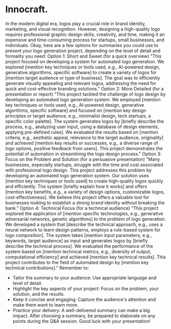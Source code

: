 # Innocraft.
In the modern digital era, logos play a crucial role in brand identity, marketing, and visual recognition. However, designing a high-quality logo requires professional graphic design skills, creativity, and time, making it an expensive and time-consuming process for startups, small businesses, and individuals. 
Okay, here are a few options for summaries you could use to present your logo generation project, depending on the level of detail and formality you need:
Option 1: Short and Sweet (for a quick overview)
"This project focused on developing a system for automated logo generation.  We explored [mention key techniques or tools used, e.g., AI-powered design, generative algorithms, specific software] to create a variety of logos for [mention target audience or type of business].  The goal was to efficiently generate visually appealing and relevant logos, addressing the need for quick and cost-effective branding solutions."
Option 2:  More Detailed (for a presentation or report)
"This project tackled the challenge of logo design by developing an automated logo generation system. We employed [mention key techniques or tools used, e.g., AI-powered design, generative algorithms, specific software] and focused on [mention key design principles or target audience, e.g., minimalist design, tech startups, a specific color palette].  The system generates logos by [briefly describe the process, e.g., analyzing user input, using a database of design elements, applying pre-defined rules]. We evaluated the results based on [mention criteria, e.g., aesthetic appeal, relevance to the target audience, originality] and achieved [mention key results or successes, e.g., a diverse range of logo options, positive feedback from users].  This project demonstrates the potential of automation in streamlining the logo design process."
Option 3:  Focus on the Problem and Solution (for a persuasive presentation)
"Many businesses, especially startups, struggle with the time and cost associated with professional logo design. This project addresses this problem by developing an automated logo generation system.  Our solution uses [mention key techniques or tools used] to create high-quality logos quickly and efficiently.  The system [briefly explain how it works] and offers [mention key benefits, e.g., a variety of design options, customizable logos, cost-effectiveness].  We believe this project offers a valuable tool for businesses looking to establish a strong brand identity without breaking the bank."
Option 4:  Technical Focus (for a technical audience)
"This project explored the application of [mention specific technologies, e.g., generative adversarial networks, genetic algorithms] to the problem of logo generation.  We developed a system that [describe the technical approach, e.g., uses a neural network to learn design patterns, employs a rule-based system for logo composition].  The system takes [mention input parameters, e.g., keywords, target audience] as input and generates logos by [briefly describe the technical process].  We evaluated the performance of the system based on [mention technical metrics, e.g., diversity of output, computational efficiency] and achieved [mention key technical results].  This project contributes to the field of automated design by [mention key technical contributions]."
Remember to:
 * Tailor the summary to your audience:  Use appropriate language and level of detail.
 * Highlight the key aspects of your project:  Focus on the problem, your solution, and the results.
 * Keep it concise and engaging:  Capture the audience's attention and make them want to learn more.
 * Practice your delivery:  A well-delivered summary can make a big impact.
After choosing a summary, be prepared to elaborate on any points during the Q&A session. Good luck with your presentation!
